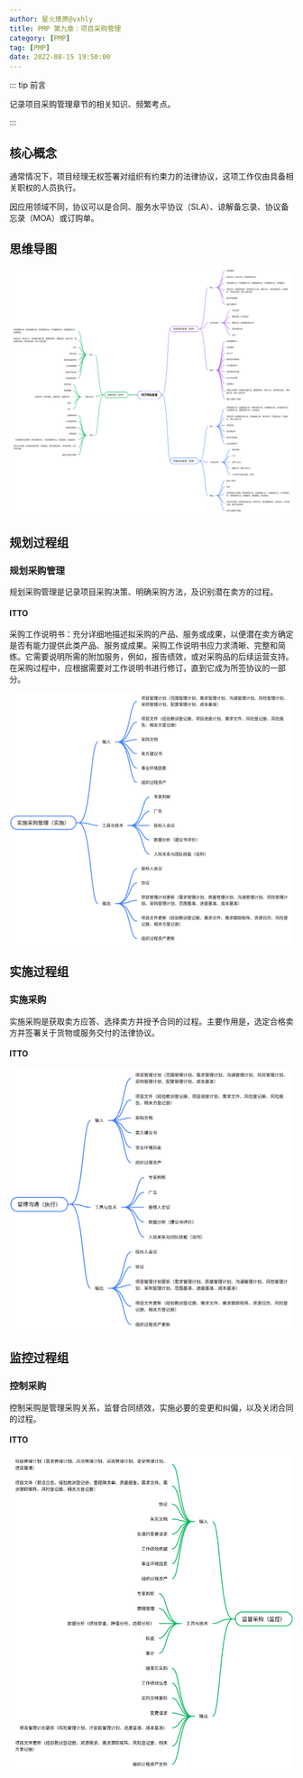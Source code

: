 ```yaml
---
author: 星火燎原@vxhly
title: PMP 第九章：项目采购管理
category: [PMP]
tag: [PMP]
date: 2022-08-15 19:50:00
---
```


::: tip 前言

记录项目采购管理章节的相关知识、频繁考点。

:::

<!-- more -->

## 核心概念

通常情况下，项目经理无权签署对组织有约束力的法律协议，这项工作仅由具备相关职权的人员执行。

因应用领域不同，协议可以是合同、服务水平协议（SLA）、谅解备忘录、协议备忘录（MOA）或订购单。

## 思维导图

![项目采购管理](/assets/project-purchasing-management.png)

## 规划过程组

### 规划采购管理

规划采购管理是记录项目采购决策、明确采购方法，及识别潜在卖方的过程。

#### ITTO

采购工作说明书：充分详细地描述拟采购的产品、服务或成果，以便潜在卖方确定是否有能力提供此类产品、服务或成果。采购工作说明书应力求清晰、完整和简练。它需要说明所需的附加服务，例如，报告绩效，或对采购品的后续运营支持。在采购过程中，应根据需要对工作说明书进行修订，直到它成为所签协议的一部分。

![项目采购管理-规划采购管理](/assets/project-purchasing-management-1.png)

## 实施过程组

### 实施采购

实施采购是获取卖方应答、选择卖方并授予合同的过程。主要作用是，选定合格卖方并签署关于货物或服务交付的法律协议。

#### ITTO

![项目采购管理-实施采购管理](/assets/project-purchasing-management-2.png)

## 监控过程组

### 控制采购

控制采购是管理采购关系，监督合同绩效，实施必要的变更和纠偏，以及关闭合同的过程。

#### ITTO

![项目采购管理-实施采购管理](/assets/project-purchasing-management-3.png)
